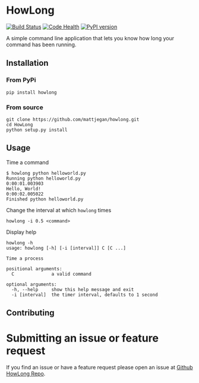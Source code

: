 # HowLong

[![Build Status](https://travis-ci.org/mattjegan/HowLong.svg?branch=master)](https://travis-ci.org/mattjegan/HowLong)
[![Code Health](https://landscape.io/github/mattjegan/HowLong/master/landscape.svg?style=flat)](https://landscape.io/github/mattjegan/HowLong/master)
[![PyPI version](https://badge.fury.io/py/howlong.svg)](https://badge.fury.io/py/howlong)

A simple command line application that lets you know how long your command has been running.

## Installation

### From PyPi

```
pip install howlong
```

### From source

```
git clone https://github.com/mattjegan/howlong.git
cd HowLong
python setup.py install
```

## Usage

Time a command
```
$ howlong python helloworld.py
Running python helloworld.py
0:00:01.003903
Hello, World!
0:00:02.005022
Finished python helloworld.py
```

Change the interval at which `howlong` times
```
howlong -i 0.5 <command>
```

Display help
```
howlong -h
usage: howlong [-h] [-i [interval]] C [C ...]

Time a process

positional arguments:
  C              a valid command

optional arguments:
  -h, --help     show this help message and exit
  -i [interval]  the timer interval, defaults to 1 second
```

## Contributing

# Submitting an issue or feature request

If you find an issue or have a feature request please open an issue at [Github HowLong Repo](https://github.com/mattjegan/howlong).